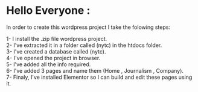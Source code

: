 <h1>Hello Everyone :</h1>

In order to create this wordpress project I take the folowing steps:

1- I install the .zip file wordpress project. <br />
2- I've extracted it in a folder called (nytc) in the htdocs folder. <br />
3- I've created a database called (nytc). <br />
4- I've opened the project in browser. <br />
5- I've added all the info required. <br />
6- I've added 3 pages and name them (Home , Journalism , Company). <br />
7- Finaly, I've installed Elementor so I can build and edit these pages using it. <br />

